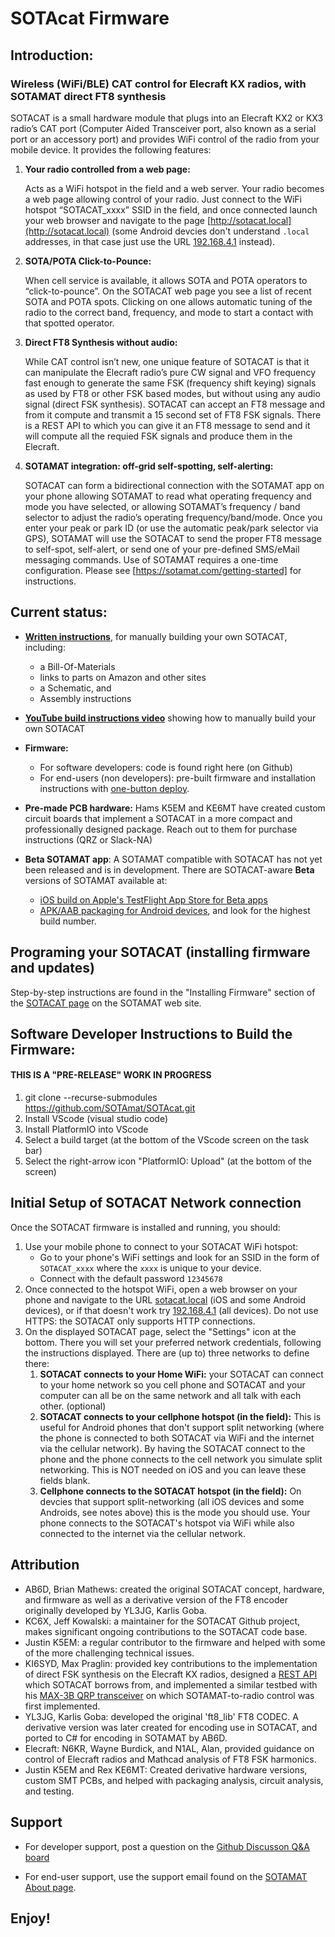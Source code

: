 # SOTAcat Firmware

## Introduction:

### Wireless (WiFi/BLE) CAT control for Elecraft KX radios, with SOTAMAT direct FT8 synthesis

SOTACAT is a small hardware module that plugs into an Elecraft KX2 or KX3 radio’s CAT port (Computer Aided Transceiver port, also known as a serial port or an accessory port) and provides WiFi control of the radio from your mobile device. It provides the following features:

1. **Your radio controlled from a web page:**

   Acts as a WiFi hotspot in the field and a web server. Your radio becomes a web page allowing control of your radio. Just connect to the WiFi hotspot “SOTACAT_xxxx” SSID in the field, and once connected launch your web browser and navigate to the page [http://sotacat.local](http://sotacat.local) (some Android devcies don't understand `.local` addresses, in that case just use the URL [192.168.4.1](192.168.4.1) instead).

2. **SOTA/POTA Click-to-Pounce:**

   When cell service is available, it allows SOTA and POTA operators to “click-to-pounce”. On the SOTACAT web page you see a list of recent SOTA and POTA spots. Clicking on one allows automatic tuning of the radio to the correct band, frequency, and mode to start a contact with that spotted operator.

3. **Direct FT8 Synthesis without audio:**

   While CAT control isn’t new, one unique feature of SOTACAT is that it can manipulate the Elecraft radio’s pure CW signal and VFO frequency fast enough to generate the same FSK (frequency shift keying) signals as used by FT8 or other FSK based modes, but without using any audio signal (direct FSK synthesis). SOTACAT can accept an FT8 message and from it compute and transmit a 15 second set of FT8 FSK signals. There is a REST API to which you can give it an FT8 message to send and it will compute all the requied FSK signals and produce them in the Elecraft.

4. **SOTAMAT integration: off-grid self-spotting, self-alerting:**

   SOTACAT can form a bidirectional connection with the SOTAMAT app on your phone allowing SOTAMAT to read what operating frequency and mode you have selected, or allowing SOTAMAT’s frequency / band selector to adjust the radio’s operating frequency/band/mode. Once you enter your peak or park ID (or use the automatic peak/park selector via GPS), SOTAMAT will use the SOTACAT to send the proper FT8 message to self-spot, self-alert, or send one of your pre-defined SMS/eMail messaging commands. Use of SOTAMAT requires a one-time configuration. Please see [https://sotamat.com/getting-started] for instructions.

## Current status:

- **[Written instructions](https://github.com/SOTAmat/SOTAcat/blob/main/Docs/Hardware/SOTACAT%20BOM%20-%20schematic%20-%20assembly%20instructions.pdf)**, for manually building your own SOTACAT, including:

  - a Bill-Of-Materials
  - links to parts on Amazon and other sites
  - a Schematic, and
  - Assembly instructions

- **[YouTube build instructions video](https://www.youtube.com/watch?v=iD3S-9icRn0)** showing how to manually build your own SOTACAT

- **Firmware:**

  - For software developers: code is found right here (on Github)
  - For end-users (non developers): pre-built firmware and installation instructions with [one-button deploy](https://sotamat.com/sotacat).

- **Pre-made PCB hardware:** Hams K5EM and KE6MT have created custom circuit boards that implement a SOTACAT in a more compact and professionally designed package. Reach out to them for purchase instructions (QRZ or Slack-NA)

- **Beta SOTAMAT app**: A SOTAMAT compatible with SOTACAT has not yet been released and is in development. There are SOTACAT-aware **Beta** versions of SOTAMAT available at:
  - [iOS build on Apple's TestFlight App Store for Beta apps](https://testflight.apple.com/join/UQuW6g1E)
  - [APK/AAB packaging for Android devices](https://1drv.ms/f/s!AhZ33h8betkWjOpAp6J0kgMQex3OWQ?e=xlfzSQ), and look for the highest build number.

## Programing your SOTACAT (installing firmware and updates)

Step-by-step instructions are found in the "Installing Firmware" section of the [SOTACAT page](https://sotamat.com/sotacat#InstallingFirmware) on the SOTAMAT web site.

## Software Developer Instructions to Build the Firmware:

#### THIS IS A "PRE-RELEASE" WORK IN PROGRESS

1. git clone --recurse-submodules https://github.com/SOTAmat/SOTAcat.git
2. Install VScode (visual studio code)
3. Install PlatformIO into VScode
4. Select a build target (at the bottom of the VScode screen on the task bar)
5. Select the right-arrow icon "PlatformIO: Upload" (at the bottom of the screen)

## Initial Setup of SOTACAT Network connection

Once the SOTACAT firmware is installed and running, you should:

1. Use your mobile phone to connect to your SOTACAT WiFi hotspot:
   - Go to your phone's WiFi settings and look for an SSID in the form of `SOTACAT_xxxx` where the `xxxx` is unique to your device.
   - Connect with the default password `12345678`
1. Once connected to the hotspot WiFi, open a web browser on your phone and navigate to the URL [sotacat.local](sotacat.local) (iOS and some Android devices), or if that doesn't work try [192.168.4.1](192.168.4.1) (all devices). Do not use HTTPS: the SOTACAT only supports HTTP connections.
1. On the displayed SOTACAT page, select the "Settings" icon at the bottom. There you will set your preferred network credentials, following the instructions displayed. There are (up to) three networks to define there:
   1. **SOTACAT connects to your Home WiFi:** your SOTACAT can connect to your home network so you cell phone and SOTACAT and your computer can all be on the same network and all talk with each other. (optional)
   1. **SOTACAT connects to your cellphone hotspot (in the field):** This is useful for Android phones that don't support split networking (where the phone is connected to both SOTACAT via WiFi and the internet via the cellular network). By having the SOTACAT connect to the phone and the phone connects to the cell network you simulate split networking. This is NOT needed on iOS and you can leave these fields blank.
   1. **Cellphone connects to the SOTACAT hotspot (in the field):** On devcies that support split-networking (all iOS devices and some Androids, see notes above) this is the mode you should use. Your phone connects to the SOTACAT's hotspot via WiFi while also connected to the internet via the cellular network.

## Attribution

- AB6D, Brian Mathews: created the original SOTACAT concept, hardware, and firmware as well as a derivative version of the FT8 encoder originally developed by YL3JG, Karlis Goba.
- KC6X, Jeff Kowalski: a maintainer for the SOTACAT Github project, makes significant ongoing contributions to the SOTACAT code base.
- Justin K5EM: a regular contributor to the firmware and helped with some of the more challenging technical issues.
- KI6SYD, Max Praglin: provided key contributions to the implementation of direct FSK synthesis on the Elecraft KX radios, designed a [REST API](https://app.swaggerhub.com/apis-docs/KI6SYD_1/MAX-3B/1.0.2) which SOTACAT borrows from, and implemented a similar testbed with his [MAX-3B QRP transceiver](https://www.ki6syd.com/max-3b-qrp-radio) on which SOTAMAT-to-radio control was first implemented.
- YL3JG, Karlis Goba: developed the original 'ft8_lib' FT8 CODEC. A derivative version was later created for encoding use in SOTACAT, and ported to C# for encoding in SOTAMAT by AB6D.
- Elecraft: N6KR, Wayne Burdick, and N1AL, Alan, provided guidance on control of Elecraft radios and Mathcad analysis of FT8 FSK harmonics.
- Justin K5EM and Rex KE6MT: Created derivative hardware versions, custom SMT PCBs, and helped with packaging analysis, circuit analysis, and testing.

## Support

- For developer support, post a question on the [Github Discusson Q&A board](https://github.com/SOTAmat/SOTAcat/discussions/categories/q-a)

- For end-user support, use the support email found on the [SOTAMAT About page](https://sotamat.com/about/#support).

## Enjoy!
